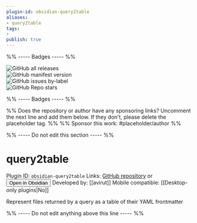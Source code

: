 ```yaml
---
plugin-id: obsidian-query2table
aliases:
- query2table
tags: 
- 
publish: true
---
```


%% ----- Badges ----- %%

![GitHub all releases](https://img.shields.io/github/downloads/avirut/obsidian-query2table/total?color=573E7A&logo=github&style=for-the-badge)   
![GitHub manifest version](https://img.shields.io/github/manifest-json/v/avirut/obsidian-query2table?color=573E7A&logo=github&style=for-the-badge)   
![GitHub issues by-label](https://img.shields.io/github/issues/avirut/obsidian-query2table/help%20wanted?color=573E7A&logo=github&style=for-the-badge)   
![GitHub Repo stars](https://img.shields.io/github/stars/avirut/obsidian-query2table?color=573E7A&logo=github&style=for-the-badge)

%% ----- Badges ----- %%

%% Does the repository or author have any sponsoring links? Uncomment the next line and add them below. If they don't, please delete the placeholder tag. %%
%% Sponsor this work: #placeholder/author %%

%% ----- Do not edit this section ----- %%

# query2table

Plugin ID: `obsidian-query2table`
Links: [GitHub repository](https://github.com/avirut/obsidian-query2table) or [<button id=HH>Open in Obsidian</button>](obsidian://goto-plugin?id=obsidian-query2table)
Developed by: [[avirut]]
Mobile compatible: [[Desktop-only plugins|No]]

Represent files returned by a query as a table of their YAML frontmatter

%% ----- Do not edit anything above this line ----- %% 
